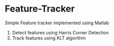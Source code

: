 # Feature-Tracker
Simple Feature tracker implemented using Matlab

1. Detect features using Harris Corner Detection
2. Track features using KLT algorithm
